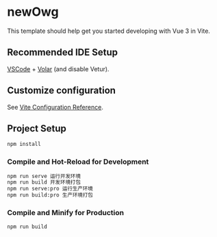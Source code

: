 # newOwg

This template should help get you started developing with Vue 3 in Vite.

## Recommended IDE Setup

[VSCode](https://code.visualstudio.com/) + [Volar](https://marketplace.visualstudio.com/items?itemName=Vue.volar) (and disable Vetur).

## Customize configuration

See [Vite Configuration Reference](https://vite.dev/config/).

## Project Setup

```sh
npm install
```

### Compile and Hot-Reload for Development

```sh
npm run serve 运行开发环境
npm run build 开发环境打包
npm run serve:pro 运行生产环境
npm run build:pro 生产环境打包
```

### Compile and Minify for Production

```sh
npm run build
```
